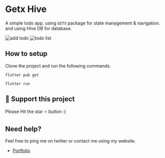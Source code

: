 # Getx Hive

A simple todo app, using `GETX` package for state management & navigation. and using Hive DB for database. 


![add todo](https://user-images.githubusercontent.com/48417629/131245293-8677f8c1-7db9-4ff2-b8b6-43084af61ce8.png)
![todo list](https://user-images.githubusercontent.com/48417629/131245300-fe274c97-930e-44d7-94a5-0b52c998f154.png)

## How to setup

Clone the project and run the following commands.

`flutter pub get`

`flutter run`

## 👏 Support this project
Please Hit the star ⭐ button :) 

## Need help?
Feel free to ping me on twitter or contact me using my website. 

- [Portfolio](http://www.sebghatyusuf.com)

